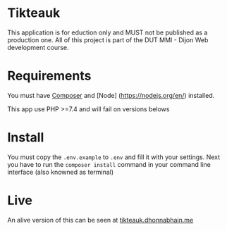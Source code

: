 # Tikteauk

This application is for eduction only and MUST not be published as a production one.
All of this project is part of the DUT MMI - Dijon Web development course.

# Requirements

You must have [Composer](https://getcomposer.org) and [Node] (https://nodejs.org/en/) installed.

This app use PHP >=7.4 and will fail on versions belows

# Install

You must copy the `.env.example` to `.env` and fill it with your settings.
Next you have to run the `composer install` command in your command line interface (also knowned as terminal)

# Live
An alive version of this can be seen at [tikteauk.dhonnabhain.me](https://tikteauk.dhonnabhain.me)